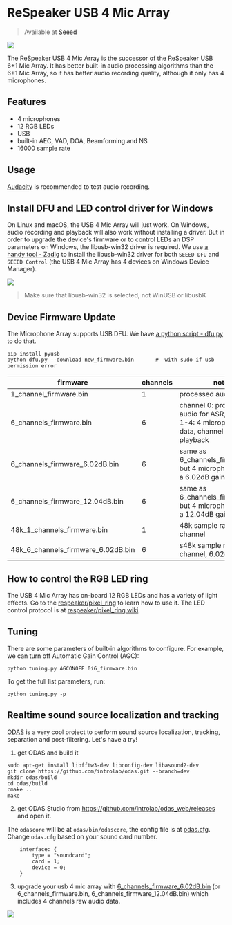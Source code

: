 # ReSpeaker USB 4 Mic Array

>Available at [Seeed](https://www.seeedstudio.com/ReSpeaker-Mic-Array-v2.0-p-3053.html)

![](http://respeaker.io/assets/images/usb_4_mic_array.png)

The ReSpeaker USB 4 Mic Array is the successor of the ReSpeaker USB 6+1 Mic Array. It has better built-in audio processing algorithms than the 6+1 Mic Array, so it has better audio recording quality, although it only has 4 microphones.

## Features
+ 4 microphones
+ 12 RGB LEDs
+ USB
+ built-in AEC, VAD, DOA, Beamforming and NS
+ 16000 sample rate

## Usage
[Audacity](https://www.audacityteam.org/) is recommended to test audio recording.

## Install DFU and LED control driver for Windows
On Linux and macOS, the USB 4 Mic Array will just work. On Windows, audio recording and playback will also work without installing a driver. But in order to upgrade the device's firmware or to control LEDs an DSP parameters on Windows, the libusb-win32 driver is required. We use [a handy tool - Zadig](https://zadig.akeo.ie/) to install the libusb-win32 driver for both `SEEED DFU` and `SEEED Control` (the USB 4 Mic Array has 4 devices on Windows Device Manager).

![](http://respeaker.io/assets/images/usb_4mic_array_driver.png)

>Make sure that libusb-win32 is selected, not WinUSB or libusbK

## Device Firmware Update
The Microphone Array supports USB DFU. We have [a python script - dfu.py](https://github.com/respeaker/mic_array_dfu/blob/master/dfu.py) to do that.

```
pip install pyusb
python dfu.py --download new_firmware.bin       #  with sudo if usb permission error
```

| firmware | channels | note |
|---------------------------------|----------|-----------------------------------------------------------------------------------------------|
| 1_channel_firmware.bin | 1 | processed audio for ASR |
| 6_channels_firmware.bin | 6 | channel 0: processed audio for ASR, channel 1-4: 4 microphones' raw data, channel 5: playback |
| 6_channels_firmware_6.02dB.bin | 6 | same as 6_channels_firmware.bin, but 4 microphones have a 6.02dB gain  |
| 6_channels_firmware_12.04dB.bin | 6 | same as 6_channels_firmware.bin, but 4 microphones have a 12.04dB gain  |
| 48k_1_channels_firmware.bin | 1 | 48k sample rate, 1 input channel |
| 48k_6_channels_firmware_6.02dB.bin | 6 | s48k sample rate, 1 input channel, 6.02dB gain  |


## How to control the RGB LED ring
The USB 4 Mic Array has on-board 12 RGB LEDs and has a variety of light effects. Go to the [respeaker/pixel_ring](https://github.com/respeaker/pixel_ring) to learn how to use it. The LED control protocol is at [respeaker/pixel_ring wiki](https://github.com/respeaker/pixel_ring/wiki/ReSpeaker-USB-4-Mic-Array-LED-Control-Protocol).


## Tuning
There are some parameters of built-in algorithms to configure. For example, we can turn off Automatic Gain Control (AGC):

```
python tuning.py AGCONOFF 0i6_firmware.bin
```

To get the full list parameters, run:

```
python tuning.py -p
```

## Realtime sound source localization and tracking
[ODAS](https://github.com/introlab/odas) is a very cool project to perform sound source localization, tracking, separation and post-filtering. Let's have a try!

1. get ODAS and build it

```
sudo apt-get install libfftw3-dev libconfig-dev libasound2-dev
git clone https://github.com/introlab/odas.git --branch=dev
mkdir odas/build
cd odas/build
cmake ..
make
```

2. get ODAS Studio from https://github.com/introlab/odas_web/releases and open it.

The `odascore` will be at `odas/bin/odascore`, the config file is at [odas.cfg](odas.cfg). Change `odas.cfg` based on your sound card number.


```
    interface: {
        type = "soundcard";
        card = 1;
        device = 0;
    }
```

3. upgrade your usb 4 mic array with [6_channels_firmware_6.02dB.bin](6_channels_firmware_6.02dB.bin) (or 6_channels_firmware.bin, 6_channels_firmware_12.04dB.bin) which includes 4 channels raw audio data.

![](https://github.com/introlab/odas_web/raw/master/screenshots/live_data.png)
